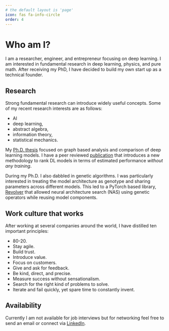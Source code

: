 ```yaml
---
# the default layout is 'page'
icon: fas fa-info-circle
order: 4
---
```


# Who am I?

I am a researcher, engineer, and entrepreneur focusing on deep learning. I am interested in fundamental research in deep learning, physics, and pure math. After receiving my PhD, I have decided to build my own start up as a technical founder.

## Research

Strong fundamental research can introduce widely useful concepts. Some of my recent research interests are as follows:

- AI
- deep learning,
- abstract algebra,
- information theory,
- statistical mechanics.

My [Ph.D. thesis](https://open.metu.edu.tr/bitstream/handle/11511/104170/index.pdf) focused on graph based analysis and comparison of deep learning models. I have a peer reviewed [publication](https://iopscience.iop.org/article/10.1088/2632-2153/acc713) that introduces a new methodology to rank DL models in terms of estimated performance _without any training_.

During my Ph.D. I also dabbled in genetic algorithms. I was particularly interested in treating the model architecture as genotype and sharing parameters across different models. This led to a PyTorch based library, [Revolver](https://github.com/gozepolat/revolver) that allowed neural architecture search (NAS) using genetic operators while reusing model components.

## Work culture that works

After working at several companies around the world, I have distilled ten important principles:

- 80-20.
- Stay agile.
- Build trust.
- Introduce value.
- Focus on customers.
- Give and ask for feedback.
- Be kind, direct, and precise.
- Measure success without sensationalism.
- Search for the right kind of problems to solve.
- Iterate and fail quickly, yet spare time to constantly invent.

## Availability

Currently I am not available for job interviews but for networking feel free to send an email or connect via [LinkedIn](https://www.linkedin.com/in/aydin-polat/).
